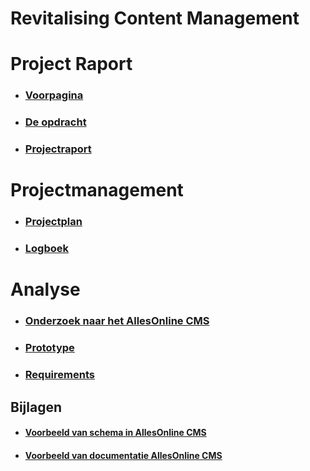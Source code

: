 # Revitalising Content Management

# Project Raport
* ### [Voorpagina](ProjectRaport/Voorpagina.md)
* ### [De opdracht](ProjectRaport/Opdracht.md)
* ### [Projectraport](ProjectRaport/ProjectRaport.md)

# Projectmanagement
* ### [Projectplan](Projectmanagement/Projectplan.md)
* ### [Logboek](Projectmanagement/Logboek.md)

# Analyse
* ### [Onderzoek naar het AllesOnline CMS](Analyse/OnderzoekNaarHetAOCms.md)
* ### [Prototype](Analyse/Prototype.md)
* ### [Requirements](analyse/Requirements)

## Bijlagen
* #### [Voorbeeld van schema in AllesOnline CMS](Bijlagen/VoorbeeldAllesOnlineCmsSchema.md)
* #### [Voorbeeld van documentatie AllesOnline CMS](Bijlagen/VoorbeeldVanDocumentatieAllesOnlineCMS.md)